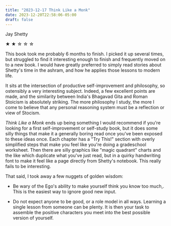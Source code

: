 ```yaml
---
title: "2023-12-17 Think Like a Monk"
date: 2023-12-20T22:58:06-05:00
draft: false
---
```


Jay Shetty

&#9733; &#9733; &#9734; &#9734; &#9734;

This book took me probably 6 months to finish. I picked it up several times, but struggled to find it interesting enough to finish and frequently moved on to a new book. I would have greatly preferred to simply read stories about Shetty's time in the ashram, and how he applies those lessons to modern life.

It sits at the intersection of productive self-improvement and philosophy, so ostensibly a very interesting subject. Indeed, a few excellent points are made, and the similarity between India's Bhagavad Gita and Roman Stoicism is absolutely striking. The more philosophy I study, the more I come to believe that any personal reasoning system must be a reflection or view of Stocism.

_Think Like a Monk_ ends up being something I would recommend if you're looking for a first self-improvement or self-study book, but it does some silly things that make it a generally boring read once you've been exposed to these ideas once. Each chapter has a "Try This!" section with overly simplified steps that make you feel like you're doing a gradeschool worksheet. Then there are silly graphics like "magic quadrant" charts and the like which duplicate what you've just read, but in a quirky handwriting font to make it feel like a page directly from Shetty's notebook. This really fails to be interesting.

That said, I took away a few nuggets of golden wisdom:

- Be wary of the Ego's ability to make yourself think you know too much,. This is the easiest way to ignore good new input.

- Do not expect anyone to be good, or a role model in all ways. Learning a single lesson from someone can be plenty. It is then your task to assemble the positive characters you meet into the best possible version of yourself.
